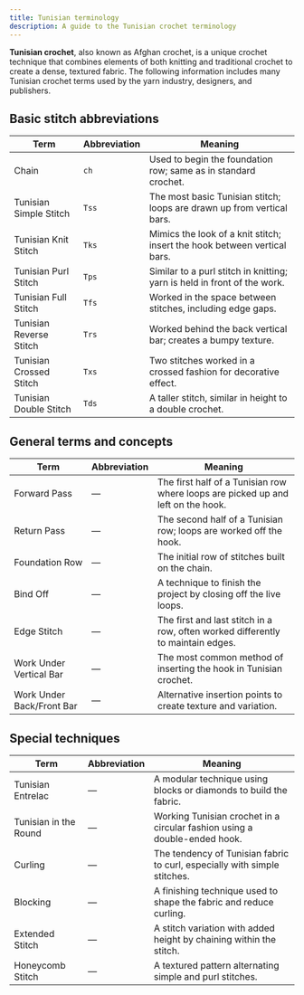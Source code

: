 ```yaml
---
title: Tunisian terminology
description: A guide to the Tunisian crochet terminology
---
```

**Tunisian crochet**, also known as Afghan crochet, is a unique crochet technique that combines elements of both knitting and traditional crochet to create a dense, textured fabric. The following information includes many Tunisian crochet terms used by the yarn industry, designers, and publishers.


## Basic stitch abbreviations

| Term                          | Abbreviation | Meaning                                                                 |
|-------------------------------|--------------|-------------------------------------------------------------------------|
| Chain                         | `ch`         | Used to begin the foundation row; same as in standard crochet.          |
| Tunisian Simple Stitch        | `Tss`        | The most basic Tunisian stitch; loops are drawn up from vertical bars. |
| Tunisian Knit Stitch          | `Tks`        | Mimics the look of a knit stitch; insert the hook between vertical bars. |
| Tunisian Purl Stitch          | `Tps`        | Similar to a purl stitch in knitting; yarn is held in front of the work. |
| Tunisian Full Stitch          | `Tfs`        | Worked in the space between stitches, including edge gaps.              |
| Tunisian Reverse Stitch       | `Trs`        | Worked behind the back vertical bar; creates a bumpy texture.           |
| Tunisian Crossed Stitch       | `Txs`        | Two stitches worked in a crossed fashion for decorative effect.         |
| Tunisian Double Stitch        | `Tds`        | A taller stitch, similar in height to a double crochet.                 |

## General terms and concepts

| Term                          | Abbreviation | Meaning                                                                 |
|-------------------------------|--------------|-------------------------------------------------------------------------|
| Forward Pass                  | —            | The first half of a Tunisian row where loops are picked up and left on the hook. |
| Return Pass                   | —            | The second half of a Tunisian row; loops are worked off the hook.       |
| Foundation Row                | —            | The initial row of stitches built on the chain.                         |
| Bind Off                      | —            | A technique to finish the project by closing off the live loops.        |
| Edge Stitch                   | —            | The first and last stitch in a row, often worked differently to maintain edges. |
| Work Under Vertical Bar       | —            | The most common method of inserting the hook in Tunisian crochet.       |
| Work Under Back/Front Bar     | —            | Alternative insertion points to create texture and variation.           |

## Special techniques

| Term  | Abbreviation | Meaning   |
|----|--------------|----------------------------|
| Tunisian Entrelac             | —            | A modular technique using blocks or diamonds to build the fabric.       |
| Tunisian in the Round         | —            | Working Tunisian crochet in a circular fashion using a double-ended hook. |
| Curling                       | —            | The tendency of Tunisian fabric to curl, especially with simple stitches. |
| Blocking                      | —            | A finishing technique used to shape the fabric and reduce curling.      |
| Extended Stitch               | —            | A stitch variation with added height by chaining within the stitch.     |
| Honeycomb Stitch              | —            | A textured pattern alternating simple and purl stitches.                |